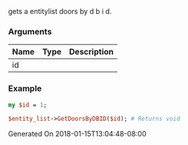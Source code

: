 gets a entitylist doors by d b i d.
### Arguments
**Name**|**Type**|**Description**
:---|:---|:---
id||

### Example

```perl
my $id = 1;

$entity_list->GetDoorsByDBID($id); # Returns void
```


Generated On 2018-01-15T13:04:48-08:00